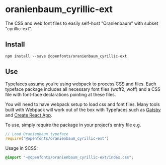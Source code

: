 
# oranienbaum_cyrillic-ext

The CSS and web font files to easily self-host “Oranienbaum” with subset "cyrillic-ext".

## Install

`npm install --save @openfonts/oranienbaum_cyrillic-ext`

## Use

Typefaces assume you’re using webpack to process CSS and files. Each typeface
package includes all necessary font files (woff2, woff) and a CSS file with
font-face declarations pointing at these files.

You will need to have webpack setup to load css and font files. Many tools built
with Webpack will work out of the box with Typefaces such as [Gatsby](https://github.com/gatsbyjs/gatsby)
and [Create React App](https://github.com/facebookincubator/create-react-app).

To use, simply require the package in your project’s entry file e.g.

```javascript
// Load Oranienbaum typeface
require('@openfonts/oranienbaum_cyrillic-ext')
```

Usage in SCSS:
```scss
@import "~@openfonts/oranienbaum_cyrillic-ext/index.css";
```
